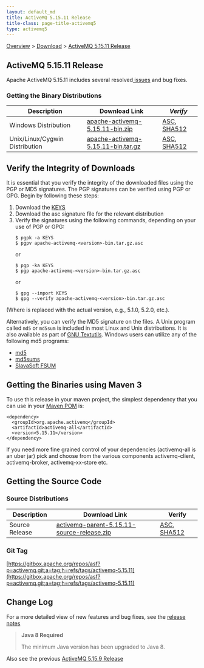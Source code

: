 ```yaml
---
layout: default_md
title: ActiveMQ 5.15.11 Release 
title-class: page-title-activemq5
type: activemq5
---
```


[Overview](overview) > [Download](download) > [ActiveMQ 5.15.11 Release](activemq-51511-release)

ActiveMQ 5.15.11 Release
-----------------------

Apache ActiveMQ 5.15.11 includes several resolved[ issues](https://issues.apache.org/jira/secure/ReleaseNote.jspa?projectId=12311210&version=12345958) and bug fixes.

### Getting the Binary Distributions

Description|Download Link|_Verify_
---|---|---
Windows Distribution|[apache-activemq-5.15.11-bin.zip](http://www.apache.org/dyn/closer.cgi?filename=/activemq/5.15.11/apache-activemq-5.15.11-bin.zip&action=download)|[ASC](https://www.apache.org/dist/activemq/5.15.11/apache-activemq-5.15.11-bin.zip.asc), [SHA512](https://www.apache.org/dist/activemq/5.15.11/apache-activemq-5.15.11-bin.zip.sha512)
Unix/Linux/Cygwin Distribution|[apache-activemq-5.15.11-bin.tar.gz](http://www.apache.org/dyn/closer.cgi?filename=/activemq/5.15.11/apache-activemq-5.15.11-bin.tar.gz&action=download)|[ASC](https://www.apache.org/dist/activemq/5.15.11/apache-activemq-5.15.11-bin.tar.gz.asc), [SHA512](https://www.apache.org/dist/activemq/5.15.11/apache-activemq-5.15.11-bin.tar.gz.sha512)

Verify the Integrity of Downloads
---------------------------------

It is essential that you verify the integrity of the downloaded files using the PGP or MD5 signatures. The PGP signatures can be verified using PGP or GPG. Begin by following these steps:

1.  Download the [KEYS](http://www.apache.org/dist/activemq/KEYS)
2.  Download the asc signature file for the relevant distribution
3.  Verify the signatures using the following commands, depending on your use of PGP or GPG:
    ```
    $ pgpk -a KEYS
    $ pgpv apache-activemq-<version>-bin.tar.gz.asc
    ```
    or
    ```
    $ pgp -ka KEYS
    $ pgp apache-activemq-<version>-bin.tar.gz.asc
    ```
    or
    ```
    $ gpg --import KEYS
    $ gpg --verify apache-activemq-<version>-bin.tar.gz.asc
    ```

(Where <version> is replaced with the actual version, e.g., 5.1.0, 5.2.0, etc.).

Alternatively, you can verify the MD5 signature on the files. A Unix program called `md5` or `md5sum` is included in most Linux and Unix distributions. It is also available as part of [GNU Textutils](http://www.gnu.org/software/textutils/textutils.html). Windows users can utilize any of the following md5 programs:

*   [md5](http://www.fourmilab.ch/md5/)
*   [md5sums](http://www.pc-tools.net/win32/md5sums/)
*   [SlavaSoft FSUM](http://www.slavasoft.com/fsum/)

Getting the Binaries using Maven 3
----------------------------------

To use this release in your maven project, the simplest dependency that you can use in your [Maven POM](http://maven.apache.org/guides/introduction/introduction-to-the-pom.html) is:
```
<dependency>
  <groupId>org.apache.activemq</groupId>
  <artifactId>activemq-all</artifactId>
  <version>5.15.11</version>
</dependency>
```
If you need more fine grained control of your dependencies (activemq-all is an uber jar) pick and choose from the various components activemq-client, activemq-broker, activemq-xx-store etc.

Getting the Source Code
-----------------------

### Source Distributions

Description|Download Link|Verify
---|---|---
Source Release|[activemq-parent-5.15.11-source-release.zip](http://www.apache.org/dyn/closer.cgi?path=/activemq/5.15.11/activemq-parent-5.15.11-source-release.zip)|[ASC](https://www.apache.org/dist/activemq/5.15.11/activemq-parent-5.15.11-source-release.zip.asc), [SHA512](https://www.apache.org/dist/activemq/5.15.11/activemq-parent-5.15.11-source-release.zip.sha512)

### Git Tag

[https://gitbox.apache.org/repos/asf?p=activemq.git;a=tag;h=refs/tags/activemq-5.15.11](https://gitbox.apache.org/repos/asf?p=activemq.git;a=tag;h=refs/tags/activemq-5.15.11)

Change Log
----------

For a more detailed view of new features and bug fixes, see the [release notes](https://issues.apache.org/jira/secure/ReleaseNote.jspa?projectId=12311210&version=12345958)

> **Java 8 Required**
> 
> The minimum Java version has been upgraded to Java 8.

Also see the previous [ActiveMQ 5.15.9 Release](activemq-5159-release)
